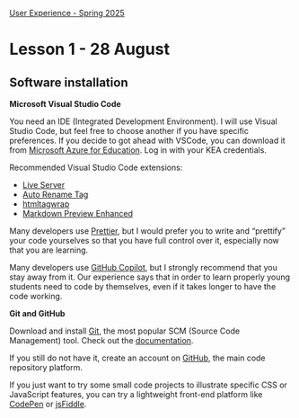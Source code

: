[User Experience - Spring 2025](https://github.com/arturomorarioja-kea/WD_UX_F25/blob/main/README.md)

# Lesson 1 - 28 August

## Software installation
**Microsoft Visual Studio Code**

You need an IDE (Integrated Development Environment). I will use Visual Studio Code, but feel free to choose another if you have specific preferences. If you decide to got ahead with VSCode, you can download it from [Microsoft Azure for Education](https://azureforeducation.microsoft.com/devtools). Log in with your KEA credentials.

Recommended Visual Studio Code extensions:
- [Live Server](https://marketplace.visualstudio.com/items?itemName=ritwickdey.LiveServer)
- [Auto Rename Tag](https://marketplace.visualstudio.com/items?itemName=formulahendry.auto-rename-tag)
- [htmltagwrap](https://marketplace.visualstudio.com/items?itemName=bradgashler.htmltagwrap)
- [Markdown Preview Enhanced](https://marketplace.visualstudio.com/items?itemName=shd101wyy.markdown-preview-enhanced)

Many developers use [Prettier](https://marketplace.visualstudio.com/items?itemName=esbenp.prettier-vscode), but I would prefer you to write and “prettify” your code yourselves so that you have full control over it, especially now that you are learning.

Many developers use [GitHub Copilot](https://marketplace.visualstudio.com/items?itemName=GitHub.copilot), but I strongly recommend that you stay away from it. Our experience says that in order to learn properly  young students need to code by themselves, even if it takes longer to have the code working.

**Git and GitHub**

Download and install [Git](https://git-scm.com/), the most popular SCM (Source Code Management) tool. Check out the [documentation](https://git-scm.com/doc).

If you still do not have it, create an account on [GitHub](https://github.com/), the main code repository platform.

If you just want to try some small code projects to illustrate specific CSS or JavaScript features, you can try a lightweight front-end platform like [CodePen](https://codepen.io/) or [jsFiddle](https://jsfiddle.net/).
